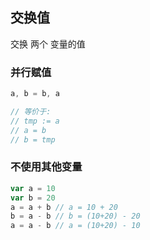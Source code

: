 ##  交换值
交换 两个 变量的值

###   并行赋值 
```go
a, b = b, a

// 等价于:
// tmp := a
// a = b
// b = tmp
```

###   不使用其他变量
```go
var a = 10
var b = 20
a = a + b // a = 10 + 20
b = a - b // b = (10+20) - 20
a = a - b // a = (10+20) - 10
```
